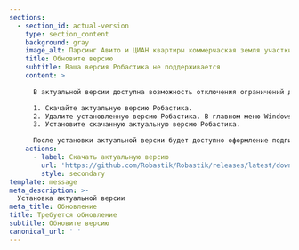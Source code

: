```yaml
---
sections:
  - section_id: actual-version
    type: section_content
    background: gray
    image_alt: Парсинг Авито и ЦИАН квартиры коммерчаская земля участки гаражи
    title: Обновите версию
    subtitle: Ваша версия Робастика не поддерживается
    content: >
      
      В актуальной версии доступна возможность отключения ограничений демонстрационного режима для включенных в подписку функций Робастика.

      1. Скачайте актуальную версию Робастика.
      2. Удалите установленную версию Робастика. В главном меню Windows для этого служит пункт **Робастик** → **Удалить Робастик с компьютера**.
      3. Установите скачанную актуальную версию Робастика.

      После установки актуальной версии будет доступно оформление подписки для отключения ограничений демонстрационного режима.
    actions:
      - label: Скачать актуальную версию
        url: 'https://github.com/Robastik/Robastik/releases/latest/download/Robastik.for.Excel.64-bit.zip'
        style: secondary
template: message
meta_description: >-
  Установка актуальной версии
meta_title: Обновление
title: Требуется обновление
subtitle: Обновите версию
canonical_url: ' '
---
```

